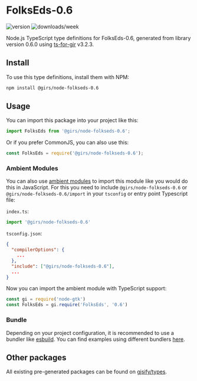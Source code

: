 
# FolksEds-0.6

![version](https://img.shields.io/npm/v/@girs/node-folkseds-0.6)
![downloads/week](https://img.shields.io/npm/dw/@girs/node-folkseds-0.6)


Node.js TypeScript type definitions for FolksEds-0.6, generated from library version 0.6.0 using [ts-for-gir](https://github.com/gjsify/ts-for-gir) v3.2.3.


## Install

To use this type definitions, install them with NPM:
```bash
npm install @girs/node-folkseds-0.6
```

## Usage

You can import this package into your project like this:
```ts
import FolksEds from '@girs/node-folkseds-0.6';
```

Or if you prefer CommonJS, you can also use this:
```ts
const FolksEds = require('@girs/node-folkseds-0.6');
```

### Ambient Modules

You can also use [ambient modules](https://github.com/gjsify/ts-for-gir/tree/main/packages/cli#ambient-modules) to import this module like you would do this in JavaScript.
For this you need to include `@girs/node-folkseds-0.6` or `@girs/node-folkseds-0.6/import` in your `tsconfig` or entry point Typescript file:

`index.ts`:
```ts
import '@girs/node-folkseds-0.6'
```

`tsconfig.json`:
```json
{
  "compilerOptions": {
    ...
  },
  "include": ["@girs/node-folkseds-0.6"],
  ...
}
```

Now you can import the ambient module with TypeScript support: 

```ts
const gi = require('node-gtk')
const FolksEds = gi.require('FolksEds', '0.6')
```


### Bundle

Depending on your project configuration, it is recommended to use a bundler like [esbuild](https://esbuild.github.io/). You can find examples using different bundlers [here](https://github.com/gjsify/ts-for-gir/tree/main/examples).

## Other packages

All existing pre-generated packages can be found on [gjsify/types](https://github.com/gjsify/types).

